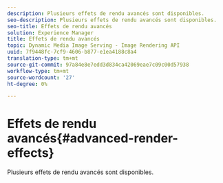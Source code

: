 ```yaml
---
description: Plusieurs effets de rendu avancés sont disponibles.
seo-description: Plusieurs effets de rendu avancés sont disponibles.
seo-title: Effets de rendu avancés
solution: Experience Manager
title: Effets de rendu avancés
topic: Dynamic Media Image Serving - Image Rendering API
uuid: 7f9448fc-7cf9-4606-b877-e1ea4188c8a4
translation-type: tm+mt
source-git-commit: 97a84e8e7edd3d834ca42069eae7c09c00d57938
workflow-type: tm+mt
source-wordcount: '27'
ht-degree: 0%

---
```



# Effets de rendu avancés{#advanced-render-effects}

Plusieurs effets de rendu avancés sont disponibles.

